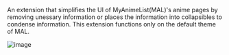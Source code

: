 An extension that simplifies the UI of MyAnimeList(MAL)'s anime pages by removing unessary information or places the information into collapsibles to condense information.
This extension functions only on the default theme of MAL.

![image](https://github.com/Weebian/MAL-Simplified/assets/17705586/d9f4b2b8-c2ee-403a-ab13-57c1bd0ac0b8)
